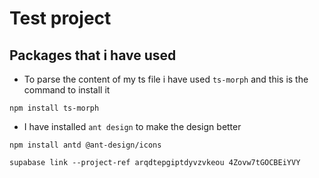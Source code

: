 # Test project

## Packages that i have used

- To parse the content of my ts file i have used `ts-morph` and this is the command to install it

```shell
npm install ts-morph
```

- I have installed `ant design` to make the design better

```shell
npm install antd @ant-design/icons
```

```shell
supabase link --project-ref arqdtepgiptdyvzvkeou 4Zovw7tGOCBEiYVY
```
